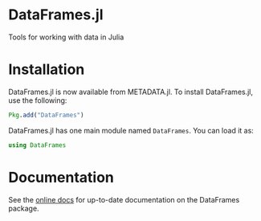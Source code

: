 DataFrames.jl
=============

Tools for working with data in Julia

# Installation

DataFrames.jl is now available from METADATA.jl. To install DataFrames.jl, use the following:

```julia
Pkg.add("DataFrames")
```

DataFrames.jl has one main module named `DataFrames`. You can load it as:

```julia
using DataFrames
```

# Documentation

See the [online docs](http://juliastats.github.io/DataFrames.jl/) for up-to-date documentation on the DataFrames package.
